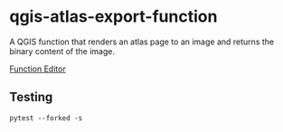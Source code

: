 # qgis-atlas-export-function

A QGIS function that renders an atlas page to an image and returns the binary content of the image.

[Function Editor](atlas_image.png)

## Testing

```
pytest --forked -s
```